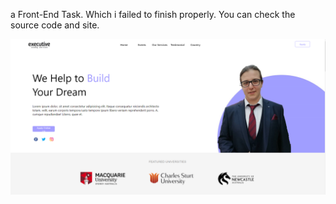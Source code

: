 a Front-End Task. Which i failed to finish properly. You can check the source code and site. 


![Site Header](/src/site.png)
